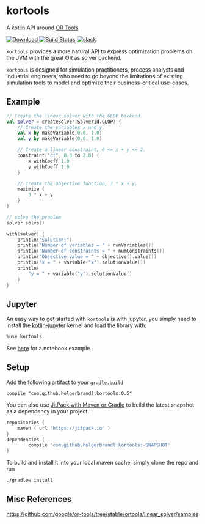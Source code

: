 # kortools

A kotlin API around [OR Tools](https://developers.google.com/optimization) 

[ ![Download](https://img.shields.io/github/v/release/holgerbrandl/kortools) ](https://github.com/holgerbrandl/kortools/releases) [![Build Status](https://github.com/holgerbrandl/kortools/workflows/build/badge.svg)](https://github.com/holgerbrandl/kortools/actions?query=workflow%3Abuild) [![slack](https://img.shields.io/badge/slack-datascience-yellowgreen)](https://kotlinlang.slack.com/messages/datascience/)

`kortools` provides a more natural API to express optimization problems on the JVM with the great OR as solver backend.

`kortools` is designed for simulation practitioners, process analysts and industrial engineers, who need to go beyond the limitations of existing simulation tools to model and optimize their business-critical use-cases.

## Example

```kotlin
// Create the linear solver with the GLOP backend.
val solver = createSolver(SolverId.GLOP) {
    // Create the variables x and y.
    val x by makeVariable(0.0, 1.0)
    val y by makeVariable(0.0, 1.0)

    // Create a linear constraint, 0 <= x + y <= 2.
    constraint("ct", 0.0 to 2.0) {
        x withCoeff 1.0
        y withCoeff 1.0
    }

    // Create the objective function, 3 * x + y.
    maximize {
        3 * x + y
    }
}

// solve the problem
solver.solve()

with(solver) {
    println("Solution:")
    println("Number of variables = " + numVariables())
    println("Number of constraints = " + numConstraints())
    println("Objective value = " + objective().value())
    println("x = " + variable("x").solutionValue())
    println(
        "y = " + variable("y").solutionValue()
    )
}
```


## Jupyter

An easy way to get started with `kortools` is with jupyter, you simply need to install the [kotlin-jupyter](https://github.com/Kotlin/kotlin-jupyter) kernel and load the library with:

```bash
%use kortools
```

See [here](misc/optimize_cvrp.ipynb) for a notebook example.

## Setup

Add the following artifact to your `gradle.build`

```
compile "com.github.holgerbrandl:kortools:0.5"
```

You can also use [JitPack with Maven or Gradle](https://jitpack.io/#holgerbrandl/kortools/-SNAPSHOT) to build the latest snapshot as a dependency in your project.

```groovy
repositories {
    maven { url 'https://jitpack.io' }
}
dependencies {
        compile 'com.github.holgerbrandl:kortools:-SNAPSHOT'
}
```

To build and install it into your local maven cache, simply clone the repo and run
```bash
./gradlew install
```

## Misc References


https://github.com/google/or-tools/tree/stable/ortools/linear_solver/samples